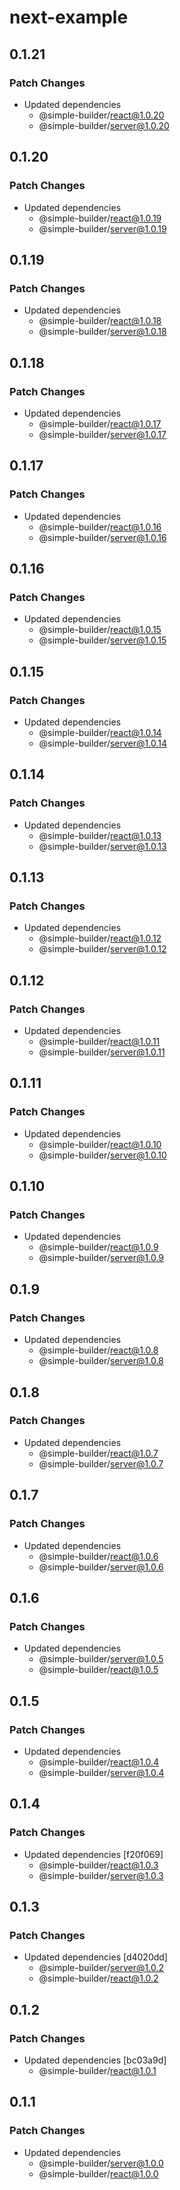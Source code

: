 # next-example

## 0.1.21

### Patch Changes

- Updated dependencies
  - @simple-builder/react@1.0.20
  - @simple-builder/server@1.0.20

## 0.1.20

### Patch Changes

- Updated dependencies
  - @simple-builder/react@1.0.19
  - @simple-builder/server@1.0.19

## 0.1.19

### Patch Changes

- Updated dependencies
  - @simple-builder/react@1.0.18
  - @simple-builder/server@1.0.18

## 0.1.18

### Patch Changes

- Updated dependencies
  - @simple-builder/react@1.0.17
  - @simple-builder/server@1.0.17

## 0.1.17

### Patch Changes

- Updated dependencies
  - @simple-builder/react@1.0.16
  - @simple-builder/server@1.0.16

## 0.1.16

### Patch Changes

- Updated dependencies
  - @simple-builder/react@1.0.15
  - @simple-builder/server@1.0.15

## 0.1.15

### Patch Changes

- Updated dependencies
  - @simple-builder/react@1.0.14
  - @simple-builder/server@1.0.14

## 0.1.14

### Patch Changes

- Updated dependencies
  - @simple-builder/react@1.0.13
  - @simple-builder/server@1.0.13

## 0.1.13

### Patch Changes

- Updated dependencies
  - @simple-builder/react@1.0.12
  - @simple-builder/server@1.0.12

## 0.1.12

### Patch Changes

- Updated dependencies
  - @simple-builder/react@1.0.11
  - @simple-builder/server@1.0.11

## 0.1.11

### Patch Changes

- Updated dependencies
  - @simple-builder/react@1.0.10
  - @simple-builder/server@1.0.10

## 0.1.10

### Patch Changes

- Updated dependencies
  - @simple-builder/react@1.0.9
  - @simple-builder/server@1.0.9

## 0.1.9

### Patch Changes

- Updated dependencies
  - @simple-builder/react@1.0.8
  - @simple-builder/server@1.0.8

## 0.1.8

### Patch Changes

- Updated dependencies
  - @simple-builder/react@1.0.7
  - @simple-builder/server@1.0.7

## 0.1.7

### Patch Changes

- Updated dependencies
  - @simple-builder/react@1.0.6
  - @simple-builder/server@1.0.6

## 0.1.6

### Patch Changes

- Updated dependencies
  - @simple-builder/server@1.0.5
  - @simple-builder/react@1.0.5

## 0.1.5

### Patch Changes

- Updated dependencies
  - @simple-builder/react@1.0.4
  - @simple-builder/server@1.0.4

## 0.1.4

### Patch Changes

- Updated dependencies [f20f069]
  - @simple-builder/react@1.0.3
  - @simple-builder/server@1.0.3

## 0.1.3

### Patch Changes

- Updated dependencies [d4020dd]
  - @simple-builder/server@1.0.2
  - @simple-builder/react@1.0.2

## 0.1.2

### Patch Changes

- Updated dependencies [bc03a9d]
  - @simple-builder/react@1.0.1

## 0.1.1

### Patch Changes

- Updated dependencies
  - @simple-builder/server@1.0.0
  - @simple-builder/react@1.0.0

